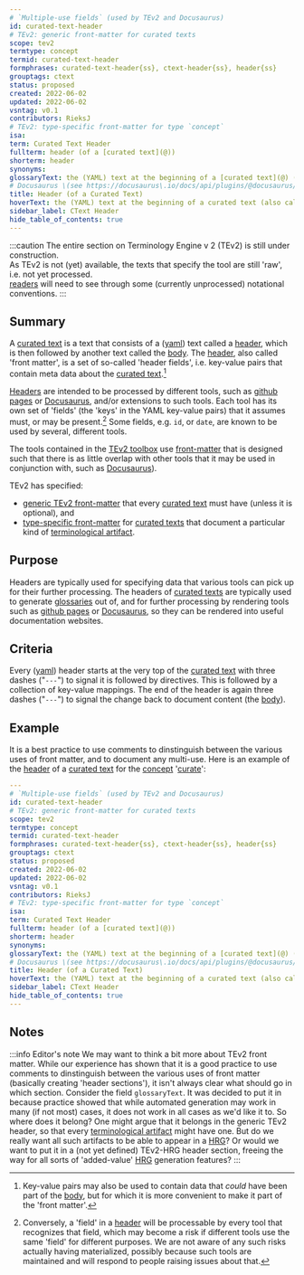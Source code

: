```yaml
---
# `Multiple-use fields` (used by TEv2 and Docusaurus)
id: curated-text-header
# TEv2: generic front-matter for curated texts
scope: tev2
termtype: concept
termid: curated-text-header
formphrases: curated-text-header{ss}, ctext-header{ss}, header{ss}
grouptags: ctext
status: proposed
created: 2022-06-02
updated: 2022-06-02
vsntag: v0.1
contributors: RieksJ
# TEv2: type-specific front-matter for type `concept`
isa:
term: Curated Text Header
fullterm: header (of a [curated text](@))
shorterm: header
synonyms:
glossaryText: the (YAML) text at the beginning of a [curated text](@) (also called the 'front-matter').
# Docusaurus \(see https://docusaurus\.io/docs/api/plugins/@docusaurus/plugin-content-docs#markdown-front-matter\):
title: Header (of a Curated Text)
hoverText: the (YAML) text at the beginning of a curated text (also called the 'front-matter').
sidebar_label: CText Header
hide_table_of_contents: true
---
```


:::caution
The entire section on Terminology Engine v 2 (TEv2) is still under construction.<br/>
As TEv2 is not (yet) available, the texts that specify the tool are still 'raw', i.e. not yet processed.<br/>[readers](@) will need to see through some (currently unprocessed) notational conventions.
:::

## Summary

A [curated text](@) is a text that consists of a ([yaml](https://yaml.org/spec/1.2.2/)) text called a [header](@), which is then followed by another text called the [body](@). The [header](@), also called 'front matter', is a set of so-called 'header fields', i.e. key-value pairs that contain meta data about the [curated text](@).[^1]

[^1]: Key-value pairs may also be used to contain data that *could* have been part of the [body](@), but for which it is more convenient to make it part of the 'front matter'.

[Headers](@) are intended to be processed by different tools, such as [github pages](https://pages.github.com/) or [Docusaurus](https://docusaurus.io/docs/docs-introduction), and/or extensions to such tools. Each tool has its own set of 'fields' (the 'keys' in the YAML key-value pairs) that it assumes must, or may be present.[^2] Some fields, e.g. `id`, or `date`, are known to be used by several, different tools.

[^2]: Conversely, a 'field' in a [header](@) will be processable by every tool that recognizes that field, which may become a risk if different tools use the same 'field' for different purposes. We are not aware of any such risks actually having materialized, possibly because such tools are maintained and will respond to people raising issues about that.

The tools contained in the [TEv2 toolbox](@) use [front-matter](curated-text-header-tev2@) that is designed such that there is as little overlap with other tools that it may be used in conjunction with, such as [Docusaurus](https://docusaurus.io/docs/docs-introduction)).

TEv2 has specified:
- [generic TEv2 front-matter](../ctext#generic-header-fields) that every [curated text](@) must have (unless it is optional), and
- [type-specific front-matter](../ctext#type-specific-header-fields) for [curated texts](@) that document a particular kind of [terminological artifact](@).

## Purpose

Headers are typically used for specifying data that various tools can pick up for their further processing. The headers of [curated texts](@) are typically used to generate [glossaries](@) out of, and for further processing by rendering tools such as [github pages](https://pages.github.com/) or [Docusaurus](https://docusaurus.io/docs/docs-introduction), so they can be rendered into useful documentation websites.

## Criteria

Every ([yaml](https://yaml.org/spec/1.2.2/)) header starts at the very top of the [curated text](@) with three dashes ("`---`") to signal it is followed by directives. This is followed by a collection of key-value mappings. The end of the header is again three dashes ("`---`") to signal the change back to document content (the [body](@)).

## Example

It is a best practice to use comments to dinstinguish between the various uses of front matter, and to document any multi-use. Here is an example of the [header](@) of a [curated text](@) for the [concept](@) '[curate](@)':

~~~ yaml
---
# `Multiple-use fields` (used by TEv2 and Docusaurus)
id: curated-text-header
# TEv2: generic front-matter for curated texts
scope: tev2
termtype: concept
termid: curated-text-header
formphrases: curated-text-header{ss}, ctext-header{ss}, header{ss}
grouptags: ctext
status: proposed
created: 2022-06-02
updated: 2022-06-02
vsntag: v0.1
contributors: RieksJ
# TEv2: type-specific front-matter for type `concept`
isa:
term: Curated Text Header
fullterm: header (of a [curated text](@))
shorterm: header
synonyms:
glossaryText: the (YAML) text at the beginning of a [curated text](@) (also called the 'front-matter').
# Docusaurus \(see https://docusaurus\.io/docs/api/plugins/@docusaurus/plugin-content-docs#markdown-front-matter\):
title: Header (of a Curated Text)
hoverText: the (YAML) text at the beginning of a curated text (also called the 'front-matter').
sidebar_label: CText Header
hide_table_of_contents: true
---
~~~

## Notes

:::info Editor's note
We may want to think a bit more about TEv2 front matter. While our experience has shown that it is a good practice to use comments to dinstinguish between the various uses of front matter (basically creating 'header sections'), it isn't always clear what should go in which section. Consider the field `glossaryText`. It was decided to put it in because practice showed that while automated generation may work in many (if not most) cases, it does not work in all cases as we'd like it to. So where does it belong? One might argue that it belongs in the generic TEv2 header, so that every [terminological artifact](@) might have one. But do we really want all such artifacts to be able to appear in a [HRG](@)? Or would we want to put it in a (not yet defined) TEv2-HRG header section, freeing the way for all sorts of 'added-value' [HRG](@) generation features?
:::
